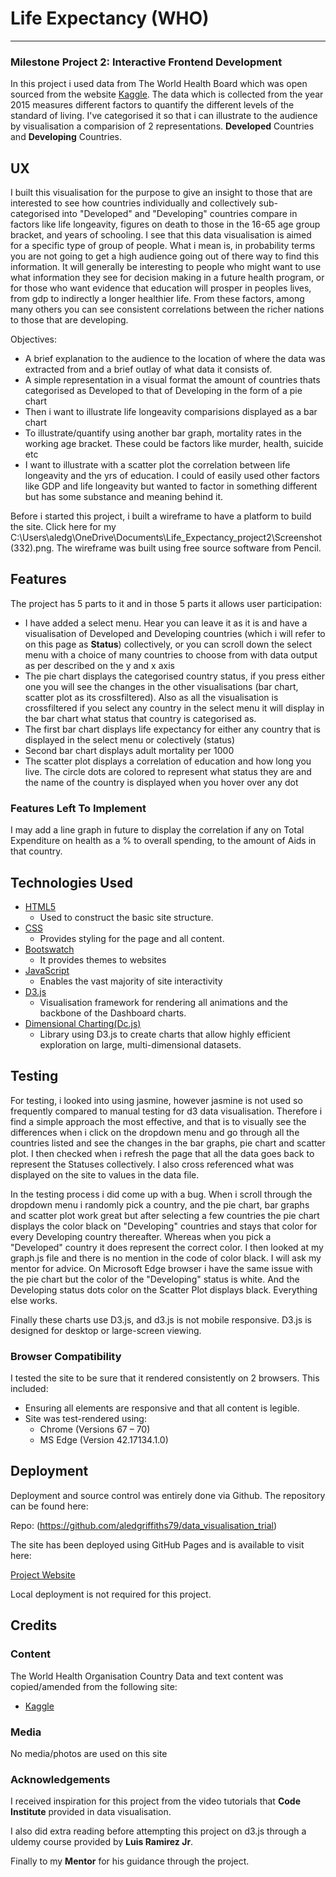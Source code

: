 # Life Expectancy (WHO)
------------------------

### Milestone Project 2: Interactive Frontend Development


In this project i used data from The World Health Board which was open sourced from the website [Kaggle](https://www.kaggle.com/kumarajarshi/life-expectancy-who). The data which is collected from the year 2015 measures different factors to quantify the different levels of the standard of living. I've categorised it so that i can illustrate to the audience by visualisation a comparision of 2 representations. **Developed** Countries and **Developing** Countries.

## UX

I built this visualisation for the purpose to give an insight to those that are interested to see how countries individually and collectively sub-categorised into "Developed" and "Developing" countries compare in factors like life longeavity, figures on death to those in the 16-65 age group bracket, and years of schooling. I see that this data visualisation is aimed for a specific type of group of people. What i mean is, in probability terms you are not going to get a high audience going out of there way to find this information. It will generally be interesting to people who might want to use what information they see for decision making in a future health program, or for those who want evidence that education will prosper in peoples lives, from gdp to indirectly a longer healthier life. From these factors, among many others you can see consistent correlations between the richer nations to those that are developing.

Objectives:

  - A brief explanation to the audience to the location of where the data was extracted from and a brief outlay of what data it consists of.
  - A simple representation in a visual format the amount of countries thats categorised as Developed to that of Developing in the form of a pie chart
  - Then i want to illustrate life longeavity comparisions displayed as a bar chart
  - To illustrate/quantify using another bar graph, mortality rates in the working age bracket. These could be factors like murder, health, suicide etc
  - I want to illustrate with a scatter plot the correlation between life longeavity and the yrs of education. I could of easily used other factors like GDP and life longeavity but wanted to factor in something different but has some substance and meaning behind it. 

Before i started this project, i built a wireframe to have a platform to build the site. Click here for my C:\Users\aledg\OneDrive\Documents\Life_Expectancy_project2\Screenshot (332).png. The wireframe was built using free source software from Pencil.

## Features

The project has 5 parts to it and in those 5 parts it allows user participation:

- I have added a select menu. Hear you can leave it as it is and have a visualisation of Developed and Developing countries (which i will refer to on this page as **Status**) collectively, or you can scroll down the select menu with a choice of many countries to choose from with data output as per described on the y and x axis
- The pie chart displays the categorised country status, if you press either one you will see the changes in the other visualisations (bar chart, scatter plot as its crossfiltered). Also as all the visualisation is crossfiltered if you select any country in the select menu it will display in the bar chart what status that country is categorised as.
- The first bar chart displays life expectancy for either any country that is displayed in the select menu or colectively (status)
- Second bar chart displays adult mortality per 1000
- The scatter plot displays a correlation of education and how long you live. The circle dots are colored to represent what status they are and the name of the country is displayed when you hover over any dot

### Features Left To Implement

I may add a line graph in future to display the correlation if any on Total Expenditure on health as a % to overall spending, to the amount of Aids in that country.

## Technologies Used

+ [HTML5](https://www.w3.org/TR/2017/REC-html52-20171214/)
  + Used to construct the basic site structure.
+ [CSS](https://www.w3.org/Style/CSS/Overview.en.html)
  + Provides styling for the page and all content.
+ [Bootswatch](https://bootswatch.com/)
  + It provides themes to websites
+ [JavaScript](https://www.javascript.com/)
  + Enables the vast majority of site interactivity
+ [D3.js](https://d3js.org/)
  + Visualisation framework for rendering all animations and the backbone of the Dashboard charts.
+ [Dimensional Charting(Dc.js)](https://github.com/dc-js/dc.js)
  + Library using D3.js to create charts that allow highly efficient exploration on large, multi-dimensional datasets.

## Testing

For testing, i looked into using jasmine, however jasmine is not used so frequently compared to manual testing for d3 data visualisation. Therefore i find a simple approach the most effective, and that is to visually see the differences when i click on the dropdown menu and go through all the countries listed and see the changes in the bar graphs, pie chart and scatter plot. I then checked when i refresh the page that all the data goes back to represent the Statuses collectively. I also cross referenced what was displayed on the site to values in the data file.

In the testing process i did come up with a bug. When i scroll through the dropdown menu i randomly pick a country, and the pie chart, bar graphs and scatter plot work great but after selecting a few countries the pie chart displays the color black on "Developing" countries and stays that color for every Developing country thereafter. Whereas when you pick a "Developed" country it does represent the correct color. I then looked at my graph.js file and there is no mention in the code of color black. I will ask my mentor for advice.
On Microsoft Edge browser i have the same issue with the pie chart but the color of the "Developing" status is white. And the Developing status dots color on the Scatter Plot displays black. Everything else works.

Finally these charts use D3.js, and d3.js is not mobile responsive. D3.js is designed for desktop or large-screen viewing.

### Browser Compatibility

I tested the site to be sure that it rendered consistently on 2 browsers. This included:

  + Ensuring all elements are responsive and that all content is legible.
  + Site was test-rendered using:
      + Chrome (Versions 67 – 70)
      + MS Edge (Version 42.17134.1.0)

## Deployment

Deployment and source control was entirely done via Github. The repository can be found here:

Repo: (https://github.com/aledgriffiths79/data_visualisation_trial)

The site has been deployed using GitHub Pages and is available to visit here:

[Project Website](https://aledgriffiths79.github.io/data_visualisation_trial/)

Local deployment is not required for this project.

## Credits

### Content

The World Health Organisation Country Data and text content was copied/amended from the following site:
  + [Kaggle](https://www.kaggle.com/kumarajarshi/life-expectancy-who)

### Media

  No media/photos are used on this site

### Acknowledgements

I received inspiration for this project from the video tutorials that **Code Institute** provided in data visualisation.

I also did extra reading before attempting this project on d3.js through a uldemy course provided by **Luis Ramirez Jr**. 

Finally to my **Mentor** for his guidance through the project.













